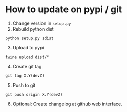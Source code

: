 # How to update on pypi / git

1. Change version in `setup.py`
2. Rebuild python dist
```
python setup.py sdist
```
3. Upload to pypi
```
twine upload dist/*
```
4. Create git tag
```
git tag X.Y(devZ)
```
5. Push to git
```
git push origin X.Y(devZ)
```
6. Optional: Create changelog at github web interface.
